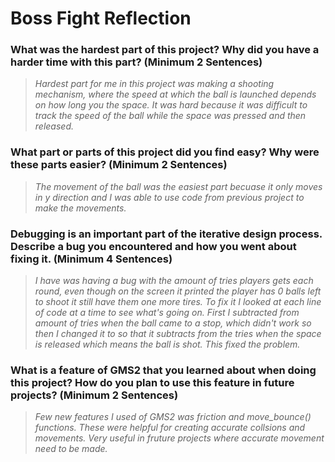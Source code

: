 # Boss Fight Reflection

### What was the hardest part of this project? Why did you have a harder time with this part? (Minimum 2 Sentences)

> *Hardest part for me in this project was making a shooting mechanism, where the speed at which the ball is launched depends on how long you the space. It was hard because it was difficult to track the speed of the ball while the space was pressed and then released.*

### What part or parts of this project did you find easy? Why were these parts easier? (Minimum 2 Sentences)

> *The movement of the ball was the easiest part becuase it only moves in y direction and I was able to use code from previous project to make the movements.*

### Debugging is an important part of the iterative design process. Describe a bug you encountered and how you went about fixing it. (Minimum 4 Sentences)

> *I have was having a bug with the amount of tries players gets each round, even though on the screen it printed the player has 0 balls left to shoot it still have them one more tires. To fix it I looked at each line of code at a time to see what's going on. First I subtracted from amount of tries when the ball came to a stop, which didn't work so then I changed it to so that it subtracts from the tries when the space is released which means the ball is shot. This fixed the problem.*

### What is a feature of GMS2 that you learned about when doing this project? How do you plan to use this feature in future projects? (Minimum 2 Sentences)

> *Few new features I used of GMS2 was friction and move_bounce() functions. These were helpful for creating accurate collsions and movements. Very useful in fruture projects where accurate movement need to be made.*
